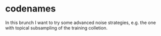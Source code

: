 # codenames

In this brunch I want to try some advanced noise strategies, e.g. the one with topical subsampling of the training colletion.  
